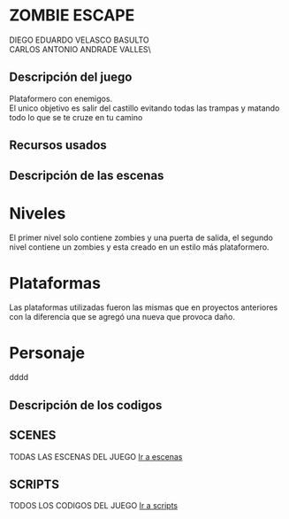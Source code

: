 # ZOMBIE ESCAPE


DIEGO EDUARDO VELASCO BASULTO\
CARLOS ANTONIO ANDRADE VALLES\

## Descripción del juego
Plataformero con enemigos.\
El unico objetivo es salir del castillo evitando todas las trampas y matando todo lo que se te cruze en tu camino


## Recursos usados



## Descripción de las escenas
# Niveles
El primer nivel solo contiene zombies y una puerta de salida, el segundo nivel contiene un zombies y esta creado en un estilo más plataformero.
# Plataformas 
Las plataformas utilizadas fueron las mismas que en proyectos anteriores con la diferencia que se agregó una nueva que provoca daño.
# Personaje 
dddd




## Descripción de los codigos


## SCENES 
TODAS LAS ESCENAS DEL JUEGO
[Ir a escenas](https://github.com/DVelasco9/game/tree/master/SCENES)

## SCRIPTS 
TODOS LOS CODIGOS DEL JUEGO
[Ir a scripts](https://github.com/DVelasco9/game/tree/master/SCRIPTS)

